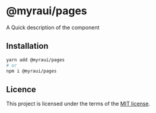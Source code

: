 # @myraui/pages

A Quick description of the component

## Installation

```sh
yarn add @myraui/pages
# or
npm i @myraui/pages
```

## Licence

This project is licensed under the terms of the
[MIT license](https://github.com/myraui/myraui/blob/main/LICENSE).
